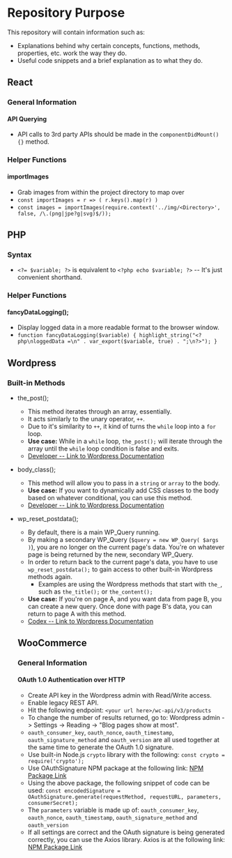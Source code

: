 # Repository Purpose
This repository will contain information such as:
- Explanations behind why certain concepts, functions, methods, properties, etc. work the way they do.
- Useful code snippets and a brief explanation as to what they do.

## React

### General Information

#### API Querying

- API calls to 3rd party APIs should be made in the `componentDidMount() {}` method.

### Helper Functions

#### importImages
- Grab images from within the project directory to map over
- `const importImages = r => ( r.keys().map(r) )`
- `const images = importImages(require.context('../img/<Directory>', false, /\.(png|jpe?g|svg)$/));`

## PHP

### Syntax

- `<?= $variable; ?>` is equivalent to `<?php echo $variable; ?>` -- It's just convenient shorthand.

### Helper Functions

#### fancyDataLogging();
- Display logged data in a more readable format to the browser window.
- `function fancyDataLogging($variable) { highlight_string("<?php\nloggedData =\n" . var_export($variable, true) . ";\n?>"); }`

## Wordpress

### Built-in Methods

- the_post();
    - This method iterates through an array, essentially.
    - It acts similarly to the unary operator, `++`.
    - Due to it's similarity to `++`, it kind of turns the `while` loop into a `for` loop.
    - **Use case:** While in a `while` loop, `the_post();` will iterate through the array until the `while` loop condition is false and exits.
    - [Developer -- Link to Wordpress Documentation](https://developer.wordpress.org/reference/functions/the_post/)
    
- body_class();
    - This method will allow you to pass in a `string` or `array` to the body.
    - **Use case:** If you want to dynamically add CSS classes to the body based on whatever conditional, you can use this method.
    - [Developer -- Link to Wordpress Documentation](https://developer.wordpress.org/reference/functions/body_class/)
    
- wp_reset_postdata(); 
    - By default, there is a main WP_Query running.
    - By making a secondary WP_Query (`$query = new WP_Query( $args )`), you are no longer on the current page's data.  You're on whatever page is being returned by the new, secondary WP_Query.
    - In order to return back to the current page's data, you have to use `wp_reset_postdata();` to gain access to other built-in Wordpress methods again.
        - Examples are using the Wordpress methods that start with `the_`, such as `the_title();` or `the_content();`
    - **Use case:** If you're on page A, and you want data from page B, you can create a new query.  Once done with page B's data, you can return to page A with this method.
    - [Codex -- Link to Wordpress Documentation](https://codex.wordpress.org/Function_Reference/wp_reset_postdata)
    
    ## WooCommerce
    
    ### General Information
    
    #### OAuth 1.0 Authentication over HTTP
    
    - Create API key in the Wordpress admin with Read/Write access.
    - Enable legacy REST API.
    - Hit the following endpoint: `<your url here>/wc-api/v3/products`
    - To change the number of results returned, go to:  Wordpress admin -> Settings -> Reading -> "Blog pages show at most".
    - `oauth_consumer_key`, `oauth_nonce`, `oauth_timestamp`, `oauth_signature_method` and `oauth_version` are all used together at the same time to generate the OAuth 1.0 signature.
    - Use built-in Node.js `crypto` library with the following:  `const crypto = require('crypto');`
    - Use OAuthSignature NPM package at the following link: [NPM Package Link](https://www.npmjs.com/package/oauth-signature)
    - Using the above package, the following snippet of code can be used:  `const encodedSignature = OAuthSignature.generate(requestMethod, requestURL, parameters, consumerSecret);`
    - The `parameters` variable is made up of:  `oauth_consumer_key`, `oauth_nonce`, `oauth_timestamp`, `oauth_signature_method` and `oauth_version`
    - If all settings are correct and the OAuth signature is being generated correctly, you can use the Axios library.  Axios is at the following link:  [NPM Package Link](https://www.npmjs.com/package/axios)
